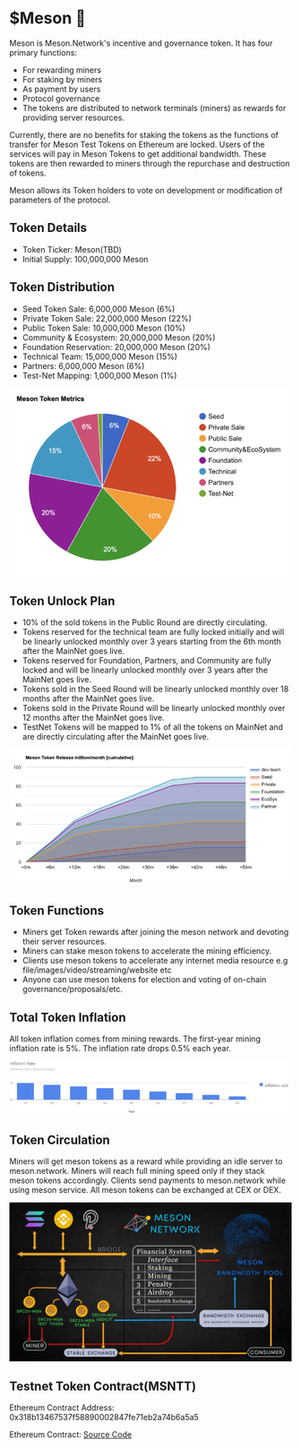 # $Meson 🐢

Meson is Meson.Network's incentive and governance token. It has four primary functions:

- For rewarding miners
- For staking by miners
- As payment by users
- Protocol governance
- The tokens are distributed to network terminals (miners) as rewards for providing server resources.

Currently, there are no benefits for staking the tokens as the functions of transfer for Meson Test Tokens on Ethereum are locked. Users of the services will pay in Meson Tokens to get additional bandwidth. These tokens are then rewarded to miners through the repurchase and destruction of tokens.

Meson allows its Token holders to vote on development or modification of parameters of the protocol.

## Token Details

- Token Ticker: Meson(TBD)
- Initial Supply: 100,000,000 Meson

## Token Distribution

- Seed Token Sale: 6,000,000 Meson (6%)
- Private Token Sale: 22,000,000 Meson (22%)
- Public Token Sale: 10,000,000 Meson (10%)
- Community & Ecosystem: 20,000,000 Meson (20%)
- Foundation Reservation: 20,000,000 Meson (20%)
- Technical Team: 15,000,000 Meson (15%)
- Partners: 6,000,000 Meson (6%)
- Test-Net Mapping: 1,000,000 Meson (1%)

![](./images/token/meson-token-metrics.png)

## Token Unlock Plan

- 10% of the sold tokens in the Public Round are directly circulating.
- Tokens reserved for the technical team are fully locked initially and will be linearly unlocked monthly over 3 years starting from the 6th month after the MainNet goes live.
- Tokens reserved for Foundation, Partners, and Community are fully locked and will be linearly unlocked monthly over 3 years after the MainNet goes live.
- Tokens sold in the Seed Round will be linearly unlocked monthly over 18 months after the MainNet goes live.
- Tokens sold in the Private Round will be linearly unlocked monthly over 12 months after the MainNet goes live.
- TestNet Tokens will be mapped to 1% of all the tokens on MainNet and are directly circulating after the MainNet goes live.

![](./images/token/meson-supply-curve.png)

## Token Functions

- Miners get Token rewards after joining the meson network and devoting their server resources.
- Miners can stake meson tokens to accelerate the mining efficiency.
- Clients use meson tokens to accelerate any internet media resource e.g file/images/video/streaming/website etc
- Anyone can use meson tokens for election and voting of on-chain governance/proposals/etc.

## Total Token Inflation

All token inflation comes from mining rewards. The first-year mining inflation rate is 5%. The inflation rate drops 0.5% each year.

![inflation rate vs time](./images/token/inflation-rate-vs-time.png)

## Token Circulation

Miners will get meson tokens as a reward while providing an idle server to meson.network. Miners will reach full mining speed only if they stack meson tokens accordingly. Clients send payments to meson.network while using meson service. All meson tokens can be exchanged at CEX or DEX.

![](./images/token/meson-token-circulation.png)

## Testnet Token Contract(MSNTT)

Ethereum Contract Address: 0x318b13467537f58890002847fe71eb2a74b6a5a5

Ethereum Contract: [Source Code](https://etherscan.io/address/0x318b13467537f58890002847fe71eb2a74b6a5a5)